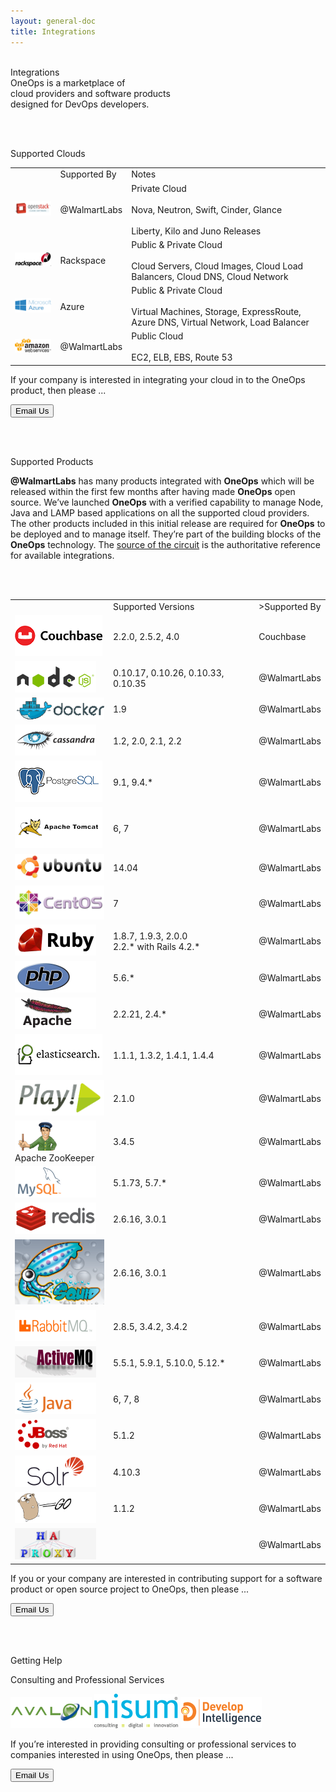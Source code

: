 ```yaml
---
layout: general-doc
title: Integrations
---
```


<!--HERO CONTAINER-->
<div class="integrations-hero-unit">
  <div class="hero-info hero-info-integrations hero-headline-one">
    <br>
    <div class="yellow">Integrations</div>
    <div class="white">OneOps is a marketplace of</div>
    <div class="white">cloud providers and software products</div>
    <div class="white">designed for DevOps developers.</div>
  </div>
  <div class="hero-overlay-darker"></div>
</div>

<br><br>
<div class="center-text headline-one bottom-spacer-small blue">Supported Clouds</div>

<!--Full Screen-->
<table class="integrations-table">
    <!--TABLE HEADING-->
    <tbody>
    <tr>
        <td></td>
        <td>Supported By</td>
        <td>Notes</td>
    </tr>
    <!--END - TABLE HEADING-->
    <!--ROW -->
    <tr>
        <td><img src="/assets/img/logos/integrations/openstack.png"/></td>
        <td>@WalmartLabs</td>
        <td>Private Cloud
            <br><br>
            Nova, Neutron, Swift, Cinder, Glance
            <br><br>
            Liberty, Kilo and Juno Releases
        </td>
    </tr>
    <!--ROW -->
    <tr>
        <td><img src="/assets/img/logos/integrations/rackspace.png"/></td>
        <td>Rackspace</td>
        <td>Public & Private Cloud
            <br><br>
            Cloud Servers, Cloud Images, Cloud Load Balancers, Cloud DNS, Cloud Network
        </td>
    </tr>
    <!--ROW -->
    <tr>
        <td><img src="/assets/img/logos/integrations/azure.png"/></td>
        <td>Azure</td>
        <td>Public & Private Cloud
            <br><br>
            Virtual Machines, Storage, ExpressRoute, Azure DNS, Virtual Network, Load Balancer
        </td>
    </tr>
    <!--ROW -->
    <tr>
        <td><img src="/assets/img/logos/integrations/amazon.png"/></td>
        <td>@WalmartLabs</td>
        <td>Public Cloud
            <br><br>
            EC2, ELB, EBS, Route 53
        </td>
    </tr>
    </tbody>
</table>


If your company is interested in integrating your cloud in to the OneOps product, then please ...

<p class="center-text">
  <a href="mailto:partners@oneops.com">
    <button class="btn btn-help">Email Us</button>
  </a>
</p>

<br><br>
<div id="software"></div>
<div class="center-text headline-one top-spacer bottom-spacer-small blue">
    Supported Products
</div>

<p>
    <strong>@WalmartLabs</strong> has many products integrated with <strong>OneOps</strong> which will
    be released  within the first few months after having made <strong>OneOps</strong> open source.
    We’ve launched <strong>OneOps</strong> with a verified capability to manage Node, Java and LAMP
    based applications on all the supported cloud providers. The other products included in this initial
    release are required for <strong>OneOps</strong> to be deployed and to manage itself. They’re part
    of the building blocks of the <strong>OneOps</strong> technology. 
    The <a href="https://github.com/oneops/circuit-oneops-1">source of the circuit</a> is the
    authoritative reference for available integrations.
</p>
<br>
<br>

<table class="table table-partners">
    <!--TABLE HEADING-->
    <tbody>
    <tr>
        <td></td>
        <td>Supported Versions</td>
        <td>>Supported By</td>
    </tr>
    <!--END - TABLE HEADING-->
    <tr>
        <td><img src="/assets/img/logos/integrations/couchbase.png"/></td>
        <td>2.2.0, 2.5.2, 4.0</td>
        <td>Couchbase</td>
    </tr>
    <tr>
        <td><img src="/assets/img/logos/integrations/node.png"/></td>
        <td> 0.10.17, 0.10.26, 0.10.33, 0.10.35 </td>
        <td>@WalmartLabs</td>
    </tr>
    <tr>
        <td><img src="/assets/img/logos/integrations/docker.png"/></td>
        <td> 1.9 </td>
        <td>@WalmartLabs</td>
    </tr>
    <tr>
        <td><img src="/assets/img/logos/integrations/cassandra.png"/></td>
        <td> 1.2, 2.0, 2.1, 2.2 </td>
        <td> @WalmartLabs </td>
    </tr>
    <tr>
        <td><img src="/assets/img/logos/integrations/postgresql.png"/></td>
        <td> 9.1, 9.4.* </td>
        <td> @WalmartLabs </td>
    </tr>
    <tr>
        <td><img src="/assets/img/logos/integrations/tomcat.png"/></td>
        <td> 6, 7 </td>
        <td> @WalmartLabs </td>
   </tr>
    <tr>
        <td><img src="/assets/img/logos/integrations/ubuntu.png"/></td>
        <td> 14.04 </td>
        <td>@WalmartLabs</td>
    </tr>
    <tr>
        <td><img src="/assets/img/logos/integrations/centos.png"/></td>
        <td> 7 </td>
        <td>@WalmartLabs</td>
    </tr>
    <tr>
        <td><img src="/assets/img/logos/integrations/ruby.png"/></td>
        <td> 1.8.7, 1.9.3, 2.0.0 <br> 2.2.* with Rails 4.2.*</td>
        <td> @WalmartLabs </td>
    </tr>
    <tr>
        <td><img src="/assets/img/logos/integrations/php.png"/></td>
        <td>5.6.* </td>
        <td>@WalmartLabs</td>
    </tr>
    <tr>
        <td><img src="/assets/img/logos/integrations/apache.png"/></td>
         <td> 2.2.21, 2.4.* </td>
         <td> @WalmartLabs </td>
    </tr>
    <tr>
        <td><img src="/assets/img/logos/integrations/elastic-search.png"/></td>
        <td> 1.1.1, 1.3.2, 1.4.1, 1.4.4 </td>
        <td> @WalmartLabs </td>
    </tr>
    <tr>
        <td><img src="/assets/img/logos/integrations/play-framework.png"/></td>
        <td> 2.1.0 </td>
        <td>@WalmartLabs</td>
    </tr>
    <tr>
        <td><img src="/assets/img/logos/integrations/zoo-keeper.png"/> <br>Apache ZooKeeper</td>
        <td> 3.4.5 </td>
        <td>@WalmartLabs</td>
    </tr>
    <tr>
        <td><img src="/assets/img/logos/integrations/mySQL.png"/></td>
        <td> 5.1.73, 5.7.* </td>
        <td>@WalmartLabs</td>
    </tr>
    <tr>
        <td><img src="/assets/img/logos/integrations/redis.png"/></td>
        <td> 2.6.16, 3.0.1 </td>
        <td>@WalmartLabs</td>
    </tr>
    <tr>
        <td><img src="/assets/img/logos/integrations/squid-cache.png"/></td>
        <td> 2.6.16, 3.0.1 </td>
        <td>@WalmartLabs</td>
    </tr>
    <!--ROW -->
    <tr>
        <td><img src="/assets/img/logos/integrations/RabbitMQ-new.png"/></td>
        <td> 2.8.5, 3.4.2, 3.4.2 </td>
        <td>@WalmartLabs</td>
    </tr>
    <tr>
        <td><img src="/assets/img/logos/integrations/active-mq.png"/></td>
        <td> 5.5.1, 5.9.1, 5.10.0, 5.12.* </td>
        <td>@WalmartLabs</td>
    </tr>
    <tr>
        <td><img src="/assets/img/logos/integrations/java.png"/></td>
        <td> 6, 7, 8 </td>
        <td>@WalmartLabs</td>
    </tr>
    <tr>
        <td><img src="/assets/img/logos/integrations/jboss.png"/></td>
        <td> 5.1.2 </td>
        <td>@WalmartLabs</td>
    </tr>
    <tr>
        <td><img  src="/assets/img/logos/integrations/solr.png"/></td>
        <td> 4.10.3 </td>
        <td>@WalmartLabs</td>
    </tr>
    <tr>
        <td><img src="/assets/img/logos/integrations/go-gopher-A.png"/></td>
        <td> 1.1.2 </td>
        <td>@WalmartLabs</td>
    </tr>
    <tr>
        <td><img src="/assets/img/logos/integrations/hap-roxy.png"/></td>
        <td> </td>
        <td>@WalmartLabs</td>
    </tr>
    </tbody>
</table>

<div class="center-text">
    If you or your company are interested in contributing support for a software product
    or open source project to OneOps, then please ...
</div>
<p class="button-padding center-text">
  <a href="mailto:partners@oneops.com"><button class="btn btn-help">Email Us</button></a>
</p>

<br><br>
<div id="help"></div>

<!--Header-->
<div class="center-text headline-one top-spacer bottom-spacer-small blue">
    Getting Help
</div>
<p class="center-text">Consulting and Professional Services</p>
<p class="center-text">
  <span class="partner-image">
  <a href="http://www.avalonconsult.com/" target="_blank">
    <img src="/assets/img/logos/avalon.png" alt="Avalon Consulting"/></a>
  </span>
  <span class="partner-image">
  <a href="http://www.nisum.com/" target="_blank">
    <img src="/assets/img/logos/nisum.png" alt="Nisum Technologies"/></a>
  </span>
  <span class="partner-image">
  <a href="http://www.developintelligence.com/catalog/devops/oneops/introduction-to-oneops" target="_blank">
    <img src="/assets/img/logos/Develop-Intelligence-logo.png" alt="DevelopIntelligence LLC"/></a>
  </span>
</p>
<!--Full Screen-->
<div class="center-text">
    If you’re interested in providing consulting or professional services to companies
    interested in using OneOps, then please ...
</div>
<p class="button-padding center-text">
    <a href="mailto:partners@oneops.com">
        <button class="btn btn-help">
            Email Us
        </button>
    </a>
</p>

